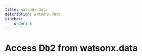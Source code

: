 ```yaml
---
title: watsonx.data
description: watsonx.data
sidebar:
    order: 6
---
```

# Access Db2 from watsonx.data